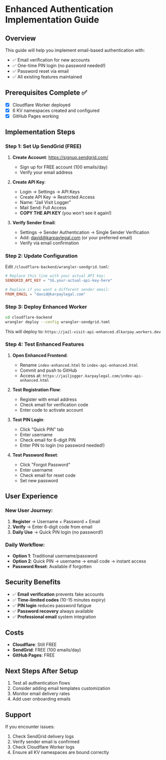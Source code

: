 # Enhanced Authentication Implementation Guide

## Overview
This guide will help you implement email-based authentication with:
- ✅ Email verification for new accounts
- ✅ One-time PIN login (no password needed!)
- ✅ Password reset via email
- ✅ All existing features maintained

## Prerequisites Complete ✅
- [x] Cloudflare Worker deployed
- [x] 6 KV namespaces created and configured
- [x] GitHub Pages working

## Implementation Steps

### Step 1: Set Up SendGrid (FREE)

1. **Create Account**: https://signup.sendgrid.com/
   - Sign up for FREE account (100 emails/day)
   - Verify your email address

2. **Create API Key**:
   - Login → Settings → API Keys
   - Create API Key → Restricted Access
   - Name: "Jail Visit Logger"
   - Mail Send: Full Access
   - **COPY THE API KEY** (you won't see it again!)

3. **Verify Sender Email**:
   - Settings → Sender Authentication → Single Sender Verification
   - Add: david@karpaylegal.com (or your preferred email)
   - Verify via email confirmation

### Step 2: Update Configuration

Edit `/cloudflare-backend/wrangler-sendgrid.toml`:

```toml
# Replace this line with your actual API key:
SENDGRID_API_KEY = "SG.your-actual-api-key-here"

# Replace if you want a different sender email:
FROM_EMAIL = "david@karpaylegal.com"
```

### Step 3: Deploy Enhanced Worker

```bash
cd cloudflare-backend
wrangler deploy --config wrangler-sendgrid.toml
```

This will deploy to: `https://jail-visit-api-enhanced.dlkarpay.workers.dev`

### Step 4: Test Enhanced Features

1. **Open Enhanced Frontend**: 
   - Rename `index-enhanced.html` to `index-api-enhanced.html`
   - Commit and push to GitHub
   - Access at: `https://jailjogger.karpaylegal.com/index-api-enhanced.html`

2. **Test Registration Flow**:
   - Register with email address
   - Check email for verification code
   - Enter code to activate account

3. **Test PIN Login**:
   - Click "Quick PIN" tab
   - Enter username
   - Check email for 6-digit PIN
   - Enter PIN to login (no password needed!)

4. **Test Password Reset**:
   - Click "Forgot Password"
   - Enter username
   - Check email for reset code
   - Set new password

## User Experience

### New User Journey:
1. **Register** → Username + Password + Email
2. **Verify** → Enter 6-digit code from email
3. **Daily Use** → Quick PIN login (no password!)

### Daily Workflow:
- **Option 1**: Traditional username/password
- **Option 2**: Quick PIN → username → email code → instant access
- **Password Reset**: Available if forgotten

## Security Benefits

- ✅ **Email verification** prevents fake accounts
- ✅ **Time-limited codes** (10-15 minutes expiry)
- ✅ **PIN login** reduces password fatigue
- ✅ **Password recovery** always available
- ✅ **Professional email** system integration

## Costs

- **Cloudflare**: Still FREE
- **SendGrid**: FREE (100 emails/day)
- **GitHub Pages**: FREE

## Next Steps After Setup

1. Test all authentication flows
2. Consider adding email templates customization
3. Monitor email delivery rates
4. Add user onboarding emails

## Support

If you encounter issues:
1. Check SendGrid delivery logs
2. Verify sender email is confirmed
3. Check Cloudflare Worker logs
4. Ensure all KV namespaces are bound correctly
